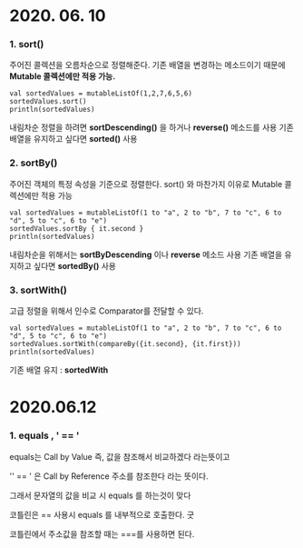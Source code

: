 # 2020. 06. 10

### 1. sort()

주어진 콜렉션을 오름차순으로 정렬해준다. 기존 배열을 변경하는 메소드이기 때문에 **Mutable 콜렉션에만 적용 가능.**

```
val sortedValues = mutableListOf(1,2,7,6,5,6)
sortedValues.sort()
println(sortedValues)
```

내림차순 정렬을 하려면 **sortDescending()** 을 하거나 **reverse()** 메소드를 사용
기존 배열을 유지하고 싶다면 **sorted()** 사용

### 2. sortBy()

주어진 객체의 특정 속성을 기준으로 정렬한다. sort() 와 마찬가지 이유로 Mutable 콜렉션에만 적용 가능

```
val sortedValues = mutableListOf(1 to "a", 2 to "b", 7 to "c", 6 to "d", 5 to "c", 6 to "e")
sortedValues.sortBy { it.second }
println(sortedValues)
```

내림차순을 위해서는 **sortByDescending** 이나 **reverse** 메소드 사용
기존 배열을 유지하고 싶다면 **sortedBy()** 사용

### 3. sortWith()

고급 정렬을 위해서 인수로 Comparator를 전달할 수 있다.

```
val sortedValues = mutableListOf(1 to "a", 2 to "b", 7 to "c", 6 to "d", 5 to "c", 6 to "e")
sortedValues.sortWith(compareBy({it.second}, {it.first}))
println(sortedValues)
```

기존 배열 유지 : **sortedWith**


# 2020.06.12

### 1.  equals , ' == '

<JAVA>

equals는 Call by Value 즉, 값을 참조해서 비교하겠다 라는뜻이고

'' == ' 은 Call by Reference 주소를 참조한다 라는 뜻이다. 

그래서 문자열의 값을 비교 시 equals 를 하는것이 맞다

<Kotlin>

코틀린은 == 사용시 equals 를 내부적으로 호출한다.  굿

코틀린에서 주소값을 참조할 때는 ===를 사용하면 된다.

